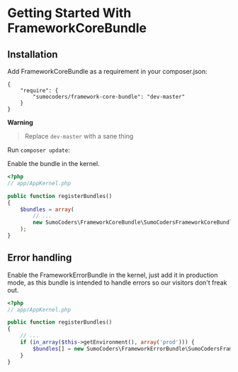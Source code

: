 # Getting Started With FrameworkCoreBundle

## Installation

Add FrameworkCoreBundle as a requirement in your composer.json:

```
{
    "require": {
        "sumocoders/framework-core-bundle": "dev-master"
    }
}
```

**Warning**
> Replace `dev-master` with a sane thing

Run `composer update`:

Enable the bundle in the kernel.

```php
<?php
// app/AppKernel.php

public function registerBundles()
{
    $bundles = array(
        // ...
        new SumoCoders\FrameworkCoreBundle\SumoCodersFrameworkCoreBundle(),
    );
}
```

## Error handling
Enable the FrameworkErrorBundle in the kernel, just add it in production mode, as this bundle
is intended to handle errors so our visitors don't freak out.

```php
<?php
// app/AppKernel.php

public function registerBundles()
{
    // ...
    if (in_array($this->getEnvironment(), array('prod'))) {
        $bundles[] = new SumoCoders\FrameworkErrorBundle\SumoCodersFrameworkErrorBundle();
    }
}
```

